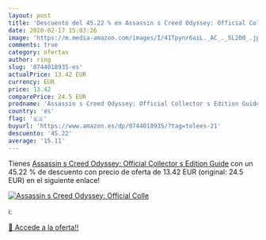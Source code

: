 ```yaml
---
layout: post
title: 'Descuento del 45.22 % en Assassin s Creed Odyssey: Official Colle'
date: 2020-02-17 15:03:26
image: 'https://m.media-amazon.com/images/I/41Tpynr6aiL._AC_._SL200_.jpg'
comments: true
category: ofertas
author: ring
slug: '0744018935-es'
actualPrice: 13.42 EUR
currency: EUR
price: 13.42
comparePrice: 24.5 EUR
prodname: 'Assassin s Creed Odyssey: Official Collector s Edition Guide'
country: 'es'
flag: '🇪🇸'
buyurl: 'https://www.amazon.es/dp/0744018935/?tag=tolees-21'
descuento: '45.22'
average: '15.11'
---
```


Tienes [Assassin s Creed Odyssey: Official Collector s Edition Guide](https://www.amazon.es/dp/0744018935/?tag=tolees-21) con un 45.22 % de descuento con precio de oferta de 13.42 EUR (original: 24.5 EUR) en el siguiente enlace!

[![Assassin s Creed Odyssey: Official Colle](https://m.media-amazon.com/images/I/41Tpynr6aiL._AC_._SL200_.jpg)](https://www.amazon.es/dp/0744018935/?tag=tolees-21)

ℹ️:


[🛒 Accede a la oferta!!](https://www.amazon.es/dp/0744018935/?tag=tolees-21)
